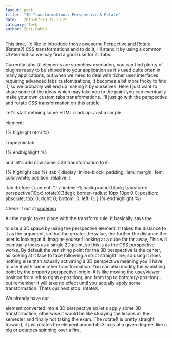 ```yaml
---
layout: post
title:  "3D Transformations: Perspective & Rotate"
date:   2015-07-20 22:33:25
category: Tech
author: Zuri Pabón
---
```


This time, I'd like to introduce those awesome Perpective and Rotate (Ratata?) CSS transformations and to do it, I'll stand it by using a common UI element so we may find a good use for it: Tabs.

Currently tabs UI elements are somehow overladen, you can find plenty of plugins ready to be shiped into your application as it's used quite often in many applications, but when we need to deal with richer user interfaces requiring advanced tabs customizations, it becomes a bit more tricky to find it, so we probably will end up making it by ourselves. Here I just want to share some of the ideas which may take you to the point you can eventually make your own custom tabs transformations. I'll just go with the perspective and rotate CSS transformation on this article

Let's start defining some HTML mark up. Just a simple <p> element:

{% highlight html %}
<p class="tab">Trapezoid tab</p>
{% endhighlight %}

and let's add now some CSS transformation to it:

{% highlight css %}
.tab {
	display: inline-block;
	padding: 1em;
	margin: 1em;
  	color:white;
  	position: relative;
}

.tab::before {
	content: '';
	z-index: -1;
	background: black;
	transform: perspective(10px) rotateX(3deg);
  	border-radius: 10px 10px 0 0;
  	position: absolute;
	top: 0; right: 0; bottom: 0; left: 0;
}
{% endhighlight %}

Check it out at [codepen](http://codepen.io/Tsur/pen/rVrEde)

All the magic takes place with the transform rule. It basically says the <p> to use a 3D space by using the perspective element. It takes the distance to it as the argument, so that the greater the value, the further the distance the user is looking at it. Imagine yourself looking at a cube far far away, This will eventually looks as a single 2D point, so this is as the CSS perspective works. By default the vanishing point for the 3D perspective is the center, as looking at it face to face following a strict straight line, so using it does nothing else than actually activating a 3D perspective meaning you'll have to use it with some other transformation. You can also modify the vanishing point by the property perspective-origin. It is like moving the user/viewer position from left to right(x-position), and from top to bottom(y-position)., but remember it will take no effect until you actually apply some transformation. Thats our next stop: rotateX.

We already have our <p> element converted into a 3D perspective so let's apply some 3D transformation, otherwise it would be like studying the lesons all the semester and finally not taking the exam. The rotateX is pretty straight forward, it just rotates the element around its X-axis at a given degree, like a pig or potatoes spinning over a fire.

